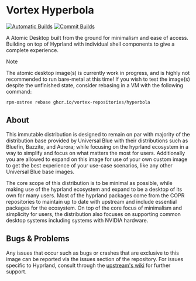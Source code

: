 # Vortex Hyperbola
[![Automatic Builds](https://github.com/vortex-repositories/hyperbola/actions/workflows/build.yml/badge.svg?branch=main&event=schedule)](https://github.com/vortex-repositories/hyperbola/actions/workflows/build.yml)
[![Commit Builds](https://github.com/vortex-repositories/hyperbola/actions/workflows/build.yml/badge.svg?branch=main&event=push)](https://github.com/vortex-repositories/hyperbola/actions/workflows/build.yml)

A Atomic Desktop built from the ground for minimalism and ease of access. Building on top of Hyprland with individual shell components to give a complete experience.

> [!NOTE]
> The atomic desktop image(s) is currently work in progress, and is highly not recommended to run bare-metal at this time!
> If you wish to test the image(s) despite the unfinished state, consider rebasing in a VM with the following command:
> ```
> rpm-ostree rebase ghcr.io/vortex-repositories/hyperbola
> ```

## About
This immutable distribution is designed to remain on par with majority of the distribution base provided by Universal Blue with their distributions such as Bluefin, Bazzite, and Aurora;
while focusing on the hyprland ecosystem in a way to simplify and focus on what matters the most for users.
Additionally you are allowed to expand on this image for use of your own custom image to get the best experience of your use-case scenarios, like any other Universal Blue base images.

The core scope of this distribution is to be minimal as possible, while making use of the hyprland ecosystem and expand to be a desktop of its own for many users.
Most of the hyprland packages come from the COPR repositories to maintain up to date with upstream and include essential packages for the ecosystem.
On top of the core focus of minimalism and simplicity for users, the distribution also focuses on supporting common desktop systems including systems with NVIDIA hardware.

## Bugs & Problems
Any issues that occur such as bugs or crashes that are exclusive to this image can be reported via the issues section of the repository.
For issues specific to Hyprland, consult through the [upstream's wiki](https://wiki.hyprland.org/) for further support.
